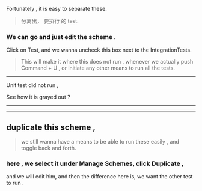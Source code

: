 
Fortunately , it is easy to separate these.


> 分离出， 要执行 的 test.


### We can go and just edit the scheme .

Click on Test, and we wanna uncheck this box next to the IntegrationTests.


> This will make it where this does not run ,
whenever we actually push Command + U ,
or initiate any other means to run all the tests.


<hr>



Unit test did not run ,

See how it is grayed out ?

<hr>


<hr>




## duplicate this scheme ,


> we still wanna have a means to be able to run these easily ,
and toggle back and forth.




### here , we select it under Manage Schemes, click Duplicate ,
and we will edit him, and then the difference here is,  we want the other test to run .





